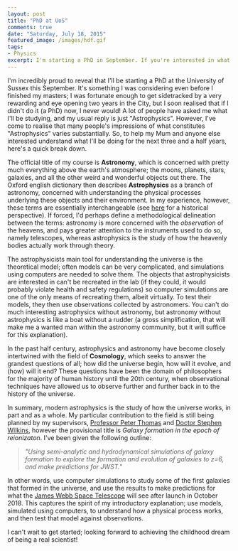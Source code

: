 ```yaml
---
layout: post
title: "PhD at UoS"
comments: true
date: "Saturday, July 18, 2015"
featured_image: /images/hdf.gif
tags:
- Physics
excerpt: I'm starting a PhD in September. If you're interested in what that means I'll be doing for the next three and a half years, here's a primer
---
```


I'm incredibly proud to reveal that I'll be starting a PhD at the University of Sussex this September. It's something I was considering even before I finished my masters; I was fortunate enough to get sidetracked by a very rewarding and eye opening two years in the City, but I soon realised that if I didn't do it (a PhD) now, I never would! A lot of people have asked me what I'll be studying, and my usual reply is just "Astrophysics". However, I've come to realise that many people's impressions of what constitutes "Astrophysics" varies substantially. So, to help my Mum and anyone else interested understand what I'll be doing for the next three and a half years, here's a quick break down.

The official title of my course is __Astronomy__, which is concerned with pretty much everything above the earth's atmosphere; the moons, planets, stars, galaxies, and all the other weird and wonderful objects out there. The Oxford english dictionary then describes **Astrophysics** as a branch of astronomy, concerned with understanding the physical processes underlying these objects and their environment. In my experience, however, these terms are essentially interchangeable (see [here](https://telescoper.wordpress.com/2009/07/25/astronomy-or-astrophysics/) for a historical perspective). If forced, I'd perhaps define a methodological delineation between the terms: astronomy is more concerned with the *observation* of the heavens, and pays greater attention to the instruments used to do so, namely telescopes, whereas astrophysics is the study of how the heavenly bodies actually work through theory.

The astrophysicists main tool for understanding the universe is the theoretical model; often models can be very complicated, and simulations using computers are needed to solve them. The objects that astrophysicists are interested in can't be recreated in the lab (if they could, it would probably violate health and safety regulations) so computer simulations are one of the only means of recreating them, albeit virtually. To test their models, they then use observations collected by astronomers. You can't do much interesting astrophysics without astronomy, but astronomy without astrophysics is like a boat without a rudder (a gross simplification, that will make me a wanted man within the astronomy community, but it will suffice for this explanation).

In the past half century, astrophysics and astronomy have become closely intertwined with the field of **Cosmology**, which seeks to answer the grandest questions of all; how did the universe begin, how will it evolve, and (how) will it end? These questions have been the domain of philosophers for the majority of human history until the 20th century, when observational techniques have allowed us to observe further and further back in to the history of the universe.

In summary, modern astrophysics is the study of how the universe works, in part and as a whole. My particular contribution to the field is still being planned by my supervisors, [Professor Peter Thomas](http://www.sussex.ac.uk/profiles/2672) and [Doctor Stephen Wilkins](http://www.sussex.ac.uk/mps/internal/people/physics/person/192372), however the provisional title is *Galaxy formation in the epoch of reionizaton*. I've been given the following outline:

>_"Using semi-analytic and hydrodynamical simulations of galaxy formation to explore the formation and evolution of galaxies to z=6, and make predictions for JWST."_

In other words, use computer simulations to study some of the first galaxies that formed in the universe, and use the results to make predictions for what the [James Webb Space Telescope](http://www.jwst.nasa.gov/) will see after launch in October 2018. This captures the spirit of my introductory explanation; use models, simulated using computers, to understand how a physical process works, and then test that model against observations.

I can't wait to get started; looking forward to achieving the childhood dream of being a real scientist!
